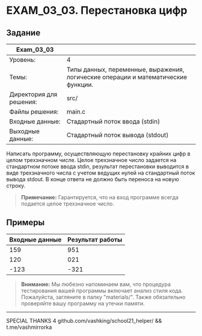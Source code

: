 # EXAM_03_03. Перестановка цифр

## Задание
| Exam_03_03 | |
| ------ | ------- |
| Уровень: | 4 |
| Темы: | Типы данных, переменные, выражения, логические операции и математические функции. |
| Директория для решения: | src/ |
| Файлы решения: | main.c |
| Входные данные: | Стадартный поток ввода (stdin) |
| Выходные данные: | Стадартный поток вывода (stdout) |

Написать программу, осуществляющую перестановку крайних цифр в целом трехзначном числе. Целое трехзначное число задается на стандартном потоке ввода stdin, результат перестановки выводится в виде трехзначного числа с учетом ведущих нулей на стандартный поток вывода stdout. В конце ответа не должно быть переноса на новую строку.

> **Примечание:** Гарантируется, что на вход программе всегда подается целое трехзначное число.

## Примеры

| Входные данные | Результат работы |
| ------ | ------ |
| 159 | 951 |
| 120 |  021 |
| -123 | -321 |

> **Внимание:** Мы любезно напоминаем вам, что процедура тестирования вашей программы включает анализ стиля кода. Пожалуйста, загляните в папку "materials/". Также обязательно проверяйте вашу программу на утечки памяти.

---
SPECIAL THANKS 4 github.com/vashking/school21_helper/ && t.me/vashmirrorka